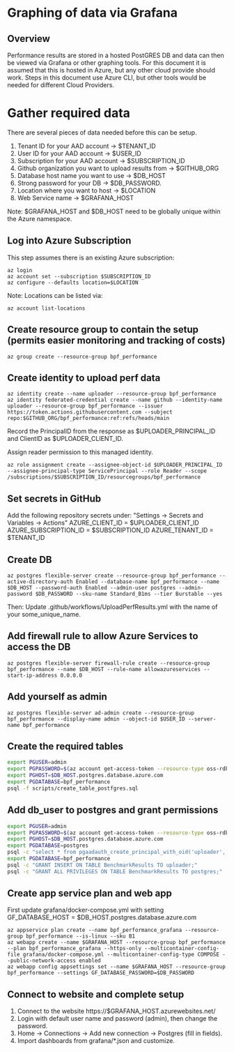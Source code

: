 # Graphing of data via Grafana

## Overview
Performance results are stored in a hosted PostGRES DB and data can then be viewed via Grafana or other graphing tools. For this document it is assumed that this is hosted in Azure, but any other cloud provide should work. Steps in this document use Azure CLI, but other tools would be needed for different Cloud Providers.

# Gather required data
There are several pieces of data needed before this can be setup.
1. Tenant ID for your AAD account -> $TENANT_ID
2. User ID for your AAD account -> $USER_ID
3. Subscription for your AAD account -> $SUBSCRIPTION_ID
4. Github organization you want to upload results from -> $GITHUB_ORG
5. Database host name you want to use -> $DB_HOST
6. Strong password for your DB -> $DB_PASSWORD.
7. Location where you want to host -> $LOCATION
8. Web Service name -> $GRAFANA_HOST

Note:
$GRAFANA_HOST and $DB_HOST need to be globally unique within the Azure namespace.

## Log into Azure Subscription
This step assumes there is an existing Azure subscription:

```
az login
az account set --subscription $SUBSCRIPTION_ID
az configure --defaults location=$LOCATION
```

Note:
Locations can be listed via:
```
az account list-locations
```

## Create resource group to contain the setup (permits easier monitoring and tracking of costs)

```
az group create --resource-group bpf_performance
```

## Create identity to upload perf data
```
az identity create --name uploader --resource-group bpf_performance
az identity federated-credential create --name github --identity-name uploader --resource-group bpf_performance --issuer https://token.actions.githubusercontent.com --subject repo:$GITHUB_ORG/bpf_performance:ref:refs/heads/main

```

Record the PrincipalID from the response as $UPLOADER_PRINCIPAL_ID and ClientID as $UPLOADER_CLIENT_ID.

Assign reader permission to this managed identity.
```
az role assignment create --assignee-object-id $UPLOADER_PRINCIPAL_ID --assignee-principal-type ServicePrincipal --role Reader --scope /subscriptions/$SUBSCRIPTION_ID/resourcegroups/bpf_performance
```

## Set secrets in GitHub
Add the following repository secrets under: "Settings -> Secrets and Variables -> Actions"
AZURE_CLIENT_ID = $UPLOADER_CLIENT_ID
AZURE_SUBSCRIPTION_ID = $SUBSCRIPTION_ID
AZURE_TENANT_ID = $TENANT_ID

## Create DB
```
az postgres flexible-server create --resource-group bpf_performance --active-directory-auth Enabled --database-name bpf_performance --name $DB_HOST --password-auth Enabled --admin-user postgres --admin-password $DB_PASSWORD --sku-name Standard_B1ms --tier Burstable --yes
```

Then:
Update .github/workflows/UploadPerfResults.yml with the name of your some_unique_name.

## Add firewall rule to allow Azure Services to access the DB

```
az postgres flexible-server firewall-rule create --resource-group bpf_performance --name $DB_HOST --rule-name allowazureservices --start-ip-address 0.0.0.0
```

## Add yourself as admin
```
az postgres flexible-server ad-admin create --resource-group bpf_performance --display-name admin --object-id $USER_ID --server-name bpf_performance
```

## Create the required tables
```bash
export PGUSER=admin
export PGPASSWORD=$(az account get-access-token --resource-type oss-rdbms --query "[accessToken]" -o tsv)
export PGHOST=$DB_HOST.postgres.database.azure.com
export PGDATABASE=bpf_performance
psql -f scripts/create_table_postfgres.sql
```

## Add db_user to postgres and grant permissions
```bash
export PGUSER=admin
export PGPASSWORD=$(az account get-access-token --resource-type oss-rdbms --query "[accessToken]" -o tsv)
export PGHOST=$DB_HOST.postgres.database.azure.com
export PGDATABASE=postgres
psql -c "select * from pgaadauth_create_principal_with_oid('uploader', '$UPLOADER_PRINCIPAL_ID', 'service', false, false);"
export PGDATABASE=bpf_performance
psql -c "GRANT INSERT ON TABLE BenchmarkResults TO uploader;"
psql -c "GRANT ALL PRIVILEGES ON TABLE BenchmarkResults TO postgres;"
```

## Create app service plan and web app

First update grafana/docker-compose.yml with setting GF_DATABASE_HOST = $DB_HOST.postgres.database.azure.com

```
az appservice plan create --name bpf_performance_grafana --resource-group bpf_performance --is-linux --sku B1
az webapp create --name $GRAFANA_HOST --resource-group bpf_performance --plan bpf_performance_grafana --https-only --multicontainer-config-file grafana/docker-compose.yml --multicontainer-config-type COMPOSE --public-network-access enabled
az webapp config appsettings set --name $GRAFANA_HOST --resource-group bpf_performance --settings GF_DATABASE_PASSWORD=$DB_PASSWORD
```

## Connect to website and complete setup

1. Connect to the website https://$GRAFANA_HOST.azurewebsites.net/
2. Login with default user name and password (admin), then change the password.
3. Home -> Connections -> Add new connection -> Postgres (fill in fields).
4. Import dashboards from grafana/*.json and customize.
